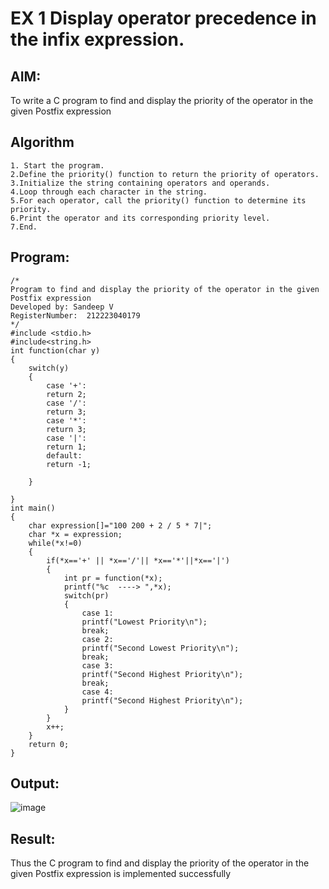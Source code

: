 # EX 1 Display operator precedence in the infix expression.
## AIM:
To write a C program to find and display the priority of the operator in the given Postfix expression

## Algorithm
```
1. Start the program.
2.Define the priority() function to return the priority of operators.
3.Initialize the string containing operators and operands.
4.Loop through each character in the string.
5.For each operator, call the priority() function to determine its priority.
6.Print the operator and its corresponding priority level.
7.End.
 ``` 

## Program:
```
/*
Program to find and display the priority of the operator in the given Postfix expression
Developed by: Sandeep V
RegisterNumber:  212223040179
*/
#include <stdio.h>
#include<string.h>
int function(char y)
{
    switch(y)
    {
        case '+':
        return 2;
        case '/':
        return 3;
        case '*':
        return 3;
        case '|':
        return 1;
        default:
        return -1;
        
    }
    
}
int main()
{
    char expression[]="100 200 + 2 / 5 * 7|";
    char *x = expression;
    while(*x!=0)
    {
        if(*x=='+' || *x=='/'|| *x=='*'||*x=='|')
        {
            int pr = function(*x);
            printf("%c  ----> ",*x);
            switch(pr)
            {
                case 1:
                printf("Lowest Priority\n");
                break;
                case 2:
                printf("Second Lowest Priority\n");
                break;
                case 3:
                printf("Second Highest Priority\n");
                break;
                case 4:
                printf("Second Highest Priority\n");
            }
        }
        x++;
    }
    return 0;
}
```

## Output:

![image](https://github.com/user-attachments/assets/36fea1ca-9c5a-4d6b-8909-cb4b9d90e3e5)


## Result:
Thus the C program to find and display the priority of the operator in the given Postfix expression is implemented successfully

